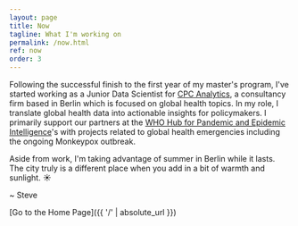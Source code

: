 ```yaml
---
layout: page
title: Now
tagline: What I'm working on
permalink: /now.html
ref: now
order: 3
---
```


Following the successful finish to the first year of my master's program, I've started working as a Junior Data Scientist for [CPC Analytics](cpc-analytics.com), a consultancy firm based in Berlin which is focused on global health topics. In my role, I translate global health data into actionable insights for policymakers. I primarily support our partners at the [WHO Hub for Pandemic and Epidemic Intelligence](https://pandemichub.who.int/)'s with projects related to global health emergencies including the ongoing Monkeypox outbreak.

Aside from work, I'm taking advantage of summer in Berlin while it lasts. The city truly is a different place when you add in a bit of warmth and sunlight. :sunny:

\~ Steve

[Go to the Home Page]({{ '/' | absolute_url }})
